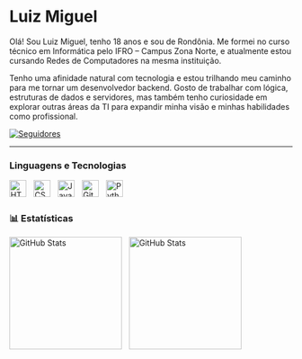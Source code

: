 # Luiz Miguel

Olá! Sou Luiz Miguel, tenho 18 anos e sou de Rondônia. Me formei no curso técnico em Informática pelo IFRO – Campus Zona Norte, e atualmente estou cursando Redes de Computadores na mesma instituição.

Tenho uma afinidade natural com tecnologia e estou trilhando meu caminho para me tornar um desenvolvedor backend. Gosto de trabalhar com lógica, estruturas de dados e servidores, mas também tenho curiosidade em explorar outras áreas da TI para expandir minha visão e minhas habilidades como profissional.

<p align="left">
    </a>
    <a href="https://github.com/MiguelLvs?tab=followers">
        <img 
            alt="Seguidores" 
            title="Me siga no GitHub" 
            src="https://custom-icon-badges.demolab.com/github/followers/MiguelLvs?color=236ad3&labelColor=1155ba&style=for-the-badge&logo=github&label=Seguidores&logoColor=white"
        />
    </a>
</p>

---

### Linguagens e Tecnologias

<img 
    align="left" 
    alt="HTML"
    title="HTML" 
    width="30px" 
    style="padding-right: 10px;" 
    src="https://cdn.jsdelivr.net/gh/devicons/devicon@latest/icons/html5/html5-original.svg" 
/>
<img 
    align="left" 
    alt="CSS" 
    title="CSS"
    width="30px" 
    style="padding-right: 10px;" 
    src="https://cdn.jsdelivr.net/gh/devicons/devicon@latest/icons/css3/css3-original.svg" 
/>
<img 
    align="left" 
    alt="JavaScript" 
    title="JavaScript"
    width="30px" 
    style="padding-right: 10px;" 
    src="https://cdn.jsdelivr.net/gh/devicons/devicon@latest/icons/javascript/javascript-original.svg" 
/>
<img 
    align="left" 
    alt="Git" 
    title="Git"
    width="30px" 
    style="padding-right: 10px;" 
    src="https://cdn.jsdelivr.net/gh/devicons/devicon@latest/icons/git/git-original.svg" 
/>
<img 
    align="left" 
    alt="Python" 
    title="Python"
    width="30px" 
    style="padding-right: 10px;" 
    src="https://cdn.jsdelivr.net/gh/devicons/devicon@latest/icons/python/python-original.svg" 
/>

<br/>
<br/>

### 📊 Estatísticas

<p>
  <img 
align="left" 
alt="GitHub Stats" 
height="200" 
style="padding-right: 10px;" 
src="https://github-readme-stats.vercel.app/api?username=MiguelLvs&show_icons=true&theme=tokyonight&include_all_commits=true&locale=pt-br" 
  />

<img 
align="left" 
alt="GitHub Stats" 
height="200" 
src="https://github-readme-stats.vercel.app/api/top-langs/?username=MiguelLvs&theme=tokyonight&layout=compact&custom_title=Tecnologias&langs_count=9" 
  />

</p>
